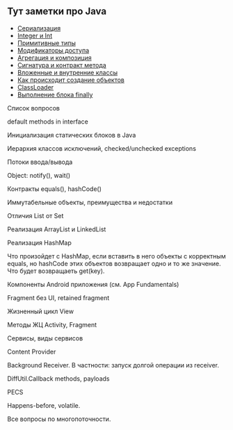 Тут заметки про Java
-----------
- [Сериализация](/java/serialization.md)
- [Integer и Int](/java/integer.md)
- [Примитивные типы](/java/primitive.md)
- [Модификаторы доступа](/java/access.md)
- [Агрегация и композиция](/java/aggregation.md)
- [Сигнатура и контракт метода](/java/signature.md)
- [Вложенные и внутренние классы](/java/inner_classes.md)
- [Как происходит создание объектов](/java/class_creation.md)
- [ClassLoader](/java/classloader.md)
- [Выполнение блока finally](/java/finally.md)

Список вопросов

default methods in interface

Инициализация статических блоков в Java

Иерархия классов исключений, checked/unchecked exceptions

Потоки ввода/вывода

Object: notify(), wait()

Контракты equals(), hashCode()

Иммутабельные объекты, преимущества и недостатки

Отличия List от Set

Реализация ArrayList и LinkedList

Реализация HashMap

Что произойдет с HashMap, если вставить в него объекты с корректным equals, но hashCode этих объектов возвращает 
одно и то же значение. Что будет возвращаеть get(key).

Компоненты Android приложения (см. App Fundamentals)

Fragment без UI, retained fragment

Жизненный цикл View

Методы ЖЦ Activity, Fragment

Сервисы, виды сервисов

Content Provider

Background Receiver. В частности: запуск долгой операции из receiver.

DiffUtil.Callback methods, payloads

PECS

Happens-before, volatile.

Все вопросы по многопоточности.
